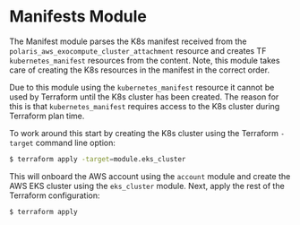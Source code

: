 # Manifests Module
The Manifest module parses the K8s manifest received from the
`polaris_aws_exocompute_cluster_attachment` resource and creates TF
`kubernetes_manifest` resources from the content. Note, this module takes care
of creating the K8s resources in the manifest in the correct order.

Due to this module using the `kubernetes_manifest` resource it cannot be used by
Terraform until the K8s cluster has been created. The reason for this is that
`kubernetes_manifest` requires access to the K8s cluster during Terraform plan
time.

To work around this start by creating the K8s cluster using the Terraform
`-target` command line option:
```bash
$ terraform apply -target=module.eks_cluster
```

This will onboard the AWS account using the `account` module and create the AWS
EKS cluster using the `eks_cluster` module. Next, apply the rest of the
Terraform configuration:
```bash
$ terraform apply
```
